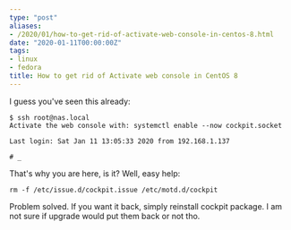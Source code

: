 ```yaml
---
type: "post"
aliases:
- /2020/01/how-to-get-rid-of-activate-web-console-in-centos-8.html
date: "2020-01-11T00:00:00Z"
tags:
- linux
- fedora
title: How to get rid of Activate web console in CentOS 8
---
```


I guess you've seen this already:

    $ ssh root@nas.local
    Activate the web console with: systemctl enable --now cockpit.socket

    Last login: Sat Jan 11 13:05:33 2020 from 192.168.1.137

    # _

That's why you are here, is it? Well, easy help:

    rm -f /etc/issue.d/cockpit.issue /etc/motd.d/cockpit

Problem solved. If you want it back, simply reinstall cockpit package. I am not
sure if upgrade would put them back or not tho.

